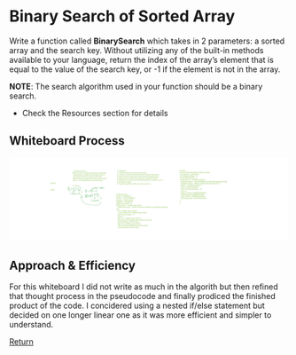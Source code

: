 # Binary Search of Sorted Array
Write a function called **BinarySearch** which takes in 2 parameters: a sorted array and the search key. Without utilizing any of the built-in methods available to your language, return the index of the array’s element that is equal to the value of the search key, or -1 if the element is not in the array.

**NOTE**: The search algorithm used in your function should be a binary search.
- Check the Resources section for details

## Whiteboard Process
![alt whiteboard](../images/CF-Code-Challenge3.png)

## Approach & Efficiency
For this whiteboard I did not write as much in the algorith but then refined that thought process in the pseudocode and finally prodiced the finished product of the code. I concidered using a nested if/else statement but decided on one longer linear one as it was more efficient and simpler to understand.

[Return](../README.md)
